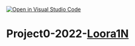 [![Open in Visual Studio Code](https://classroom.github.com/assets/open-in-vscode-c66648af7eb3fe8bc4f294546bfd86ef473780cde1dea487d3c4ff354943c9ae.svg)](https://classroom.github.com/online_ide?assignment_repo_id=9385516&assignment_repo_type=AssignmentRepo)
# Project0-2022-[Loora1N](https://github.com/Loora1N)

